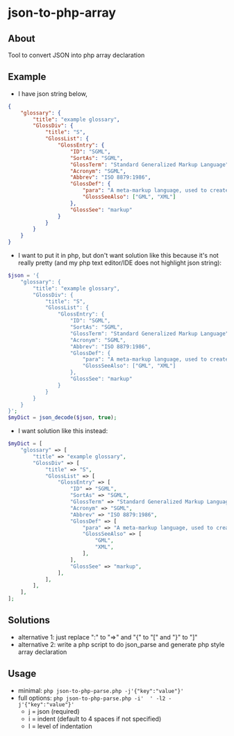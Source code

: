 # json-to-php-array

## About

Tool to convert JSON into php array declaration

## Example

- I have json string below,
```json
{
    "glossary": {
        "title": "example glossary",
        "GlossDiv": {
            "title": "S",
            "GlossList": {
                "GlossEntry": {
                    "ID": "SGML",
                    "SortAs": "SGML",
                    "GlossTerm": "Standard Generalized Markup Language",
                    "Acronym": "SGML",
                    "Abbrev": "ISO 8879:1986",
                    "GlossDef": {
                        "para": "A meta-markup language, used to create markup languages such as DocBook.",
                        "GlossSeeAlso": ["GML", "XML"]
                    },
                    "GlossSee": "markup"
                }
            }
        }
    }
}
```
- I want to put it in php, but don't want solution like this because it's not really pretty (and my php text editor/IDE does not highlight json string): 
```php
$json = '{
    "glossary": {
        "title": "example glossary",
        "GlossDiv": {
            "title": "S",
            "GlossList": {
                "GlossEntry": {
                    "ID": "SGML",
                    "SortAs": "SGML",
                    "GlossTerm": "Standard Generalized Markup Language",
                    "Acronym": "SGML",
                    "Abbrev": "ISO 8879:1986",
                    "GlossDef": {
                        "para": "A meta-markup language, used to create markup languages such as DocBook.",
                        "GlossSeeAlso": ["GML", "XML"]
                    },
                    "GlossSee": "markup"
                }
            }
        }
    }
}';
$myDict = json_decode($json, true);
```
- I want solution like this instead:
```php
$myDict = [
    "glossary" => [
        "title" => "example glossary",
        "GlossDiv" => [
            "title" => "S",
            "GlossList" => [
                "GlossEntry" => [
                    "ID" => "SGML",
                    "SortAs" => "SGML",
                    "GlossTerm" => "Standard Generalized Markup Language",
                    "Acronym" => "SGML",
                    "Abbrev" => "ISO 8879:1986",
                    "GlossDef" => [
                        "para" => "A meta-markup language, used to create markup languages such as DocBook.",
                        "GlossSeeAlso" => [
                            "GML",
                            "XML",
                        ],
                    ],
                    "GlossSee" => "markup",
                ],
            ],
        ],
    ],
];
```

## Solutions

- alternative 1: just replace ":" to "=>" and "{" to "[" and "}" to "]"
- alternative 2: write a php script to do json_parse and generate php style array declaration

## Usage

- minimal: ```php json-to-php-parse.php -j'{"key":"value"}'```
- full options: ```php json-to-php-parse.php -i'  ' -l2 -j'{"key":"value"}'```
  - j = json (required)
  - i = indent (default to 4 spaces if not specified)
  - l = level of indentation

